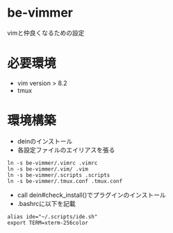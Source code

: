 # be-vimmer
vimと仲良くなるための設定
# 必要環境
- vim version > 8.2
- tmux
# 環境構築
- deinのインストール
- 各設定ファイルのエイリアスを張る
```
ln -s be-vimmer/.vimrc .vimrc 
ln -s be-vimmer/.vim/ .vim
ln -s be-vimmer/.scripts .scripts
ln -s be-vimmer/.tmux.conf .tmux.conf
```
- call dein#check_install()でプラグインのインストール
- .bashrcに以下を記載
```
alias ide="~/.scripts/ide.sh"
export TERM=xterm-256color 
```
